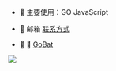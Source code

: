 
* 🧶 主要使用：GO JavaScript 


* 🚀  邮箱 [联系方式](3096407768@qq.com)


* 🍭 🥛 [GoBat](https://github.com/Xiaoxusheng/Go-Bat)








<img src="https://github-readme-stats.vercel.app/api?username=Xiaoxusheng&theme=blue-green">
